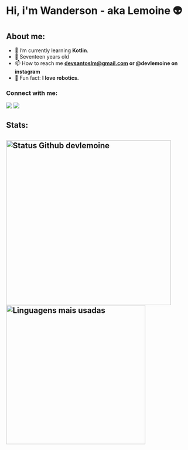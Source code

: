<h1 align="left">Hi, i'm Wanderson - aka Lemoine 👽</h1>


<h2>About me:</h2>
  
- 🌱 I’m currently learning **Kotlin**.
- 👨 Seventeen years old
- 📫 How to reach me **devsantoslm@gmail.com or @devlemoine on instagram**
- 🤖 Fun fact: **I love robotics.**
   
<h3 align="left">‎Connect with me:</h3> 

<div>
  <a href="https://instagram.com/devlemoine" target="_blank"><img src="https://img.shields.io/badge/-Instagram-%23E4405F?style=for-the-badge&logo=instagram&logoColor=white"></a>
  <a href="https://www.linkedin.com/in/wanderson-lemoine-b5a0a52b4/" target="_blank"><img src="https://img.shields.io/badge/-LinkedIn-%230077B5?style=for-the-badge&logo=linkedin&logoColor=white"></a>
</div>

<h2>Stats:<h2>
<div align="left">
  <img width="450em" alt="Status Github devlemoine" src="https://github-readme-stats.vercel.app/api?username=devlemoine&show_icons=true&theme=dracula" />
  <img width="380em" alt="Linguagens mais usadas" src="https://github-readme-stats.vercel.app/api/top-langs/?username=devlemoine&layout=compact&theme=dracula"/>
</div>
